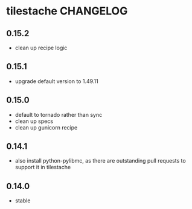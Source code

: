 tilestache CHANGELOG
===================

0.15.2
------
- clean up recipe logic

0.15.1
------
- upgrade default version to 1.49.11

0.15.0
------
- default to tornado rather than sync
- clean up specs
- clean up gunicorn recipe

0.14.1
------
- also install python-pylibmc, as there are outstanding pull requests to support it in tilestache

0.14.0
------
- stable

